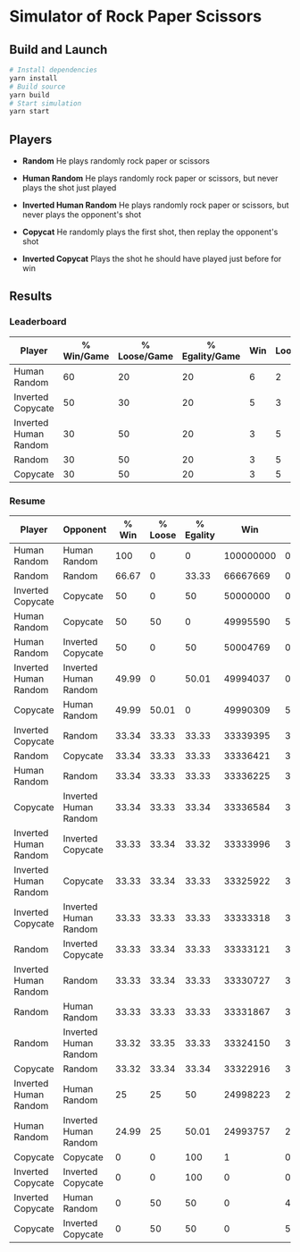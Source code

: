 # Simulator of Rock Paper Scissors

## Build and Launch

```sh
# Install dependencies
yarn install
# Build source
yarn build
# Start simulation
yarn start
```

## Players

- **Random** He plays randomly rock paper or scissors

- **Human Random** He plays randomly rock paper or scissors, but never plays the shot just played

- **Inverted Human Random** He plays randomly rock paper or scissors, but never plays the opponent's shot

- **Copycat** He randomly plays the first shot, then replay the opponent's shot

- **Inverted Copycat** Plays the shot he should have played just before for win

## Results

### Leaderboard

|        Player         | % Win/Game | % Loose/Game | % Egality/Game | Win | Loose | Egality |
| --- | --- | --- | --- | --- | --- | --- |
|     Human Random      |         60 | 20           | 20             | 6   | 2     | 2       |
|   Inverted Copycate   |         50 | 30           | 20             | 5   | 3     | 2       |
| Inverted Human Random |         30 | 50           | 20             | 3   | 5     | 2       |
|        Random         |         30 | 50           | 20             | 3   | 5     | 2       |
|       Copycate        |         30 | 50           | 20             | 3   | 5     | 2       |

### Resume

|        Player         |              Opponent | % Win | % Loose | % Egality | Win       | Loose    | Egality   |
| --- | --- | --- | --- | --- | --- | --- | --- |
|     Human Random      |          Human Random | 100   | 0       | 0         | 100000000 | 0        | 0         |
|        Random         |                Random | 66.67 | 0       | 33.33     | 66667669  | 0        | 33332331  |
|   Inverted Copycate   |              Copycate | 50    | 0       | 50        | 50000000  | 0        | 50000000  |
|     Human Random      |              Copycate | 50    | 50      | 0         | 49995590  | 50004409 | 1         |
|     Human Random      |     Inverted Copycate | 50    | 0       | 50        | 50004769  | 0        | 49995231  |
| Inverted Human Random | Inverted Human Random | 49.99 | 0       | 50.01     | 49994037  | 0        | 50005963  |
|       Copycate        |          Human Random | 49.99 | 50.01   | 0         | 49990309  | 50009690 | 1         |
|   Inverted Copycate   |                Random | 33.34 | 33.33   | 33.33     | 33339395  | 33326968 | 33333637  |
|        Random         |              Copycate | 33.34 | 33.33   | 33.33     | 33336421  | 33333991 | 33329588  |
|     Human Random      |                Random | 33.34 | 33.33   | 33.33     | 33336225  | 33333974 | 33329801  |
|       Copycate        | Inverted Human Random | 33.34 | 33.33   | 33.34     | 33336584  | 33327335 | 33336081  |
| Inverted Human Random |     Inverted Copycate | 33.33 | 33.34   | 33.32     | 33333996  | 33342383 | 33323621  |
| Inverted Human Random |              Copycate | 33.33 | 33.34   | 33.33     | 33325922  | 33339811 | 33334267  |
|   Inverted Copycate   | Inverted Human Random | 33.33 | 33.33   | 33.33     | 33333318  | 33334278 | 33332404  |
|        Random         |     Inverted Copycate | 33.33 | 33.34   | 33.33     | 33333121  | 33335463 | 33331416  |
| Inverted Human Random |                Random | 33.33 | 33.34   | 33.33     | 33330727  | 33338471 | 33330802  |
|        Random         |          Human Random | 33.33 | 33.33   | 33.33     | 33331867  | 33334456 | 33333677  |
|        Random         | Inverted Human Random | 33.32 | 33.35   | 33.33     | 33324150  | 33345259 | 33330591  |
|       Copycate        |                Random | 33.32 | 33.34   | 33.34     | 33322916  | 33337545 | 33339539  |
| Inverted Human Random |          Human Random | 25    | 25      | 50        | 24998223  | 25000128 | 50001649  |
|     Human Random      | Inverted Human Random | 24.99 | 25      | 50.01     | 24993757  | 24999385 | 50006858  |
|       Copycate        |              Copycate | 0     | 0       | 100       | 1         | 0        | 99999999  |
|   Inverted Copycate   |     Inverted Copycate | 0     | 0       | 100       | 0         | 0        | 100000000 |
|   Inverted Copycate   |          Human Random | 0     | 50      | 50        | 0         | 49997858 | 50002142  |
|       Copycate        |     Inverted Copycate | 0     | 50      | 50        | 0         | 50000000 | 50000000  |
